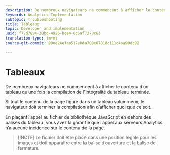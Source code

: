 ```yaml
---
description: De nombreux navigateurs ne commencent à afficher le contenu d’un tableau qu’une fois la compilation de l’intégralité du tableau terminée.
keywords: Analytics Implementation
subtopic: Troubleshooting
title: Tableaux
topic: Developer and implementation
uuid: f72d7894-38bd-4926-bce4-0c6af7278c63
translation-type: tm+mt
source-git-commit: 99ee24efaa517e8da700c67818c111c4aa90dc02

---
```



# Tableaux

De nombreux navigateurs ne commencent à afficher le contenu d’un tableau qu’une fois la compilation de l’intégralité du tableau terminée.

Si tout le contenu de la page figure dans un tableau volumineux, le navigateur doit terminer la compilation afin d’afficher quoi que ce soit.

En plaçant l’appel au fichier de bibliothèque JavaScript en dehors des balises du tableau, vous avez la garantie que l’appel aux serveurs Analytics n’a aucune incidence sur le contenu de la page.

> [!NOTE] Le fichier doit être placé dans une position légale pour les images et doit apparaître entre la balise d’ouverture <body> et la balise </body> de fermeture.

